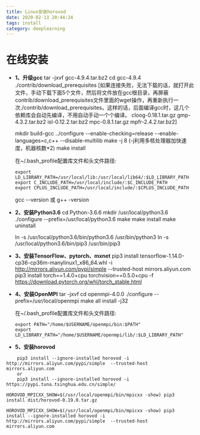 ```yaml
---
title: Linux安装horovod
date: 2020-02-13 20:44:24
tags: install
category: deeplearning
---
```


# 在线安装
- **1、升级gcc**
	tar -jxvf gcc-4.9.4.tar.bz2
	cd gcc-4.9.4
	./contrib/download_prerequisites 
	[如果连接失败，无法下载的话，就打开此文件，手动下载下面5个文件，然后将文件放在gcc根目录，再屏蔽contrib/download_prerequisites文件里面的wget操作，再重新执行一次./contrib/download_prerequisites。这样的话，后面编译gcc时，这几个依赖库会自动先编译，不用自动手动一个个编译。
	cloog-0.18.1.tar.gz
	gmp-4.3.2.tar.bz2
	isl-0.12.2.tar.bz2
	mpc-0.8.1.tar.gz
	mpfr-2.4.2.tar.bz2]
	
	mkdir build-gcc
	../configure --enable-checking=release --enable-languages=c,c++ --disable-multilib
	make -j 8 (-j利用多核处理器加快速度，机器核数*2)
	make install
	
	在~/.bash_profile配置库文件和头文件路径:
	```
	export LD_LIBRARY_PATH=/usr/local/lib:/usr/local/lib64/:$LD_LIBRARY_PATH
	export C_INCLUDE_PATH=/usr/local/include/:$C_INCLUDE_PATH
	export CPLUS_INCLUDE_PATH=/usr/local/include/:$CPLUS_INCLUDE_PATH
	```
	gcc --version 或 g++ -version

- **2、安装Python3.6**
	cd Python-3.6.6
	mkdir /usr/local/python3.6
	./configure --prefix=/usr/local/python3.6
	make
	make install
	make uninstall
	
	ln -s /usr/local/python3.6/bin/python3.6  /usr/bin/python3
	ln -s /usr/local/python3.6/bin/pip3  /usr/bin/pip3

- **3、安装TensorFlow、pytorch、mxnet**
	pip3 install tensorflow-1.14.0-cp36-cp36m-manylinux1_x86_64.whl -i http://mirrors.aliyun.com/pypi/simple  --trusted-host mirrors.aliyun.com
	pip3 install torch==1.4.0+cpu torchvision==0.5.0+cpu -f https://download.pytorch.org/whl/torch_stable.html

- **4、安装OpenMPI**
    tar -jxvf 
	cd openmpi-4.0.0
	./configure --prefix=/usr/local/openmpi
	make all install -j32
	
	在~/.bash_profile配置库文件和头文件路径:
	```
	export PATH="/home/$USERNAME/openmpi/bin:$PATH"
	export LD_LIBRARY_PATH="/home/$USERNAME/openmpi/lib/:$LD_LIBRARY_PATH"
	```

- **5、安装horovod**
```
    pip3 install --ignore-installed horovod -i http://mirrors.aliyun.com/pypi/simple  --trusted-host mirrors.aliyun.com
	or
	pip3 install --ignore-installed horovod -i https://pypi.tuna.tsinghua.edu.cn/simple/
```
	
	HOROVOD_MPICXX_SHOW=$(/usr/local/openmpi/bin/mpicxx -show) pip3 install dist/horovod-0.19.0.tar.gz
	
	HOROVOD_MPICXX_SHOW=$(/usr/local/openmpi/bin/mpicxx -show) pip3 install --ignore-installed horovod -i http://mirrors.aliyun.com/pypi/simple  --trusted-host mirrors.aliyun.com